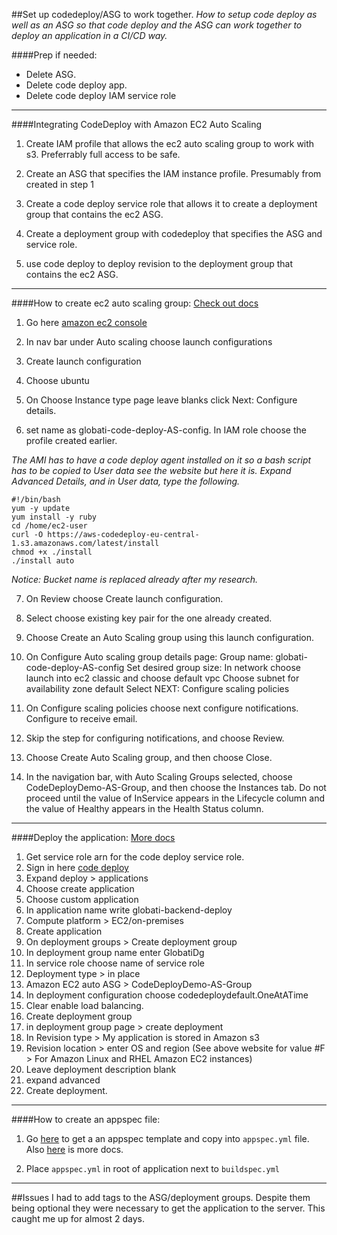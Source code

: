 ##Set up codedeploy/ASG to work together.
*How to setup code deploy as well as an ASG so that code deploy and the ASG
can work together to deploy an application in a CI/CD way.*

####Prep if needed:
- Delete ASG.
- Delete code deploy app.
- Delete code deploy IAM service role


**************************
####Integrating CodeDeploy with Amazon EC2 Auto Scaling
1. Create IAM profile that allows the ec2 auto scaling group to work with s3. Preferrably full access to be safe.

2. Create an ASG that specifies the IAM instance profile. Presumably from created in step 1

3. Create a code deploy service role that allows it to create a deployment group that contains the ec2 ASG.

4. Create a deployment group with codedeploy that specifies the ASG and service role.

5. use code deploy to deploy revision to the deployment group that contains the ec2 ASG.

**************************
####How to create ec2 auto scaling group:
[Check out docs](https://docs.aws.amazon.com/codedeploy/latest/userguide/tutorials-auto-scaling-group-create-auto-scaling-group.html)

1. Go here [amazon ec2 console](https://docs.aws.amazon.com/codedeploy/latest/userguide/tutorials-auto-scaling-group-create-auto-scaling-group.html)

2. In nav bar under Auto scaling choose launch configurations

3. Create launch configuration

4. Choose ubuntu

5. On Choose Instance type page leave blanks click Next: Configure details.

6. set name as globati-code-deploy-AS-config. In IAM role choose the profile created earlier.

*The AMI has to have a code deploy agent installed on it so a bash script has to be copied to User data see the website but here it is. Expand Advanced Details, and in User data, type the following.*

```
#!/bin/bash
yum -y update
yum install -y ruby
cd /home/ec2-user
curl -O https://aws-codedeploy-eu-central-1.s3.amazonaws.com/latest/install
chmod +x ./install
./install auto
```

*Notice: Bucket name is replaced already after my research.*

7. On Review choose Create launch configuration.

8. Select choose existing key pair for the one already created.

9. Choose Create an Auto Scaling group using this launch configuration.

10. On Configure Auto scaling group details page:
	Group name: globati-code-deploy-AS-config
	Set desired group size:
	In network choose launch into ec2 classic and choose default vpc
	Choose subnet for availability zone default
	Select NEXT: Configure scaling policies

11. On Configure scaling policies choose next configure notifications. Configure to receive email.

12. Skip the step for configuring notifications, and choose Review.

13. Choose Create Auto Scaling group, and then choose Close.

14. In the navigation bar, with Auto Scaling Groups selected, choose CodeDeployDemo-AS-Group, and then choose the Instances tab. Do not proceed until the value of InService appears in the Lifecycle column and the value of Healthy appears in the Health Status column.

**************************
####Deploy the application:
[More docs](https://docs.aws.amazon.com/codedeploy/latest/userguide/tutorials-auto-scaling-group-create-deployment.html)

1. Get service role arn for the code deploy service role.
2. Sign in here [code deploy](https://console.aws.amazon.com/codedeploy)
3. Expand deploy > applications
4. Choose create application
5. Choose custom application
6. In application name write globati-backend-deploy
7. Compute platform > EC2/on-premises
8. Create application
9. On deployment groups > Create deployment group
10. In deployment group name enter GlobatiDg
11. In service role choose name of service role
12. Deployment type > in place
13. Amazon EC2 auto ASG > CodeDeployDemo-AS-Group
14. In deployment configuration choose codedeploydefault.OneAtATime
15. Clear enable load balancing.
16. Create deployment group
17. in deployment group page > create deployment
18. In Revision type > My application is stored in Amazon s3
19. Revision location > enter OS and region (See above website for value #F > For Amazon Linux and RHEL Amazon EC2 instances)
20. Leave deployment description blank
21. expand advanced
22. Create deployment.

**************************
####How to create an appspec file:
1. Go [here](https://docs.aws.amazon.com/codedeploy/latest/userguide/application-revisions-appspec-file.html#add-appspec-file-server) to get a an appspec template and copy into ```appspec.yml``` file. Also [here](https://docs.aws.amazon.com/codedeploy/latest/userguide/reference-appspec-file.html) is more docs.

2. Place ```appspec.yml``` in root of application next to ```buildspec.yml```





**************************
##Issues
I had to add tags to the ASG/deployment groups. Despite them being optional they
were necessary to get the application to the server. This caught me up for almost 2 days.

